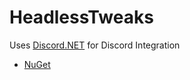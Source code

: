 # HeadlessTweaks


Uses [Discord.NET](https://github.com/discord-net/Discord.Net) for Discord Integration
 - [NuGet](https://www.nuget.org/packages/Discord.Net/)
